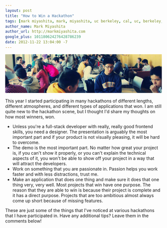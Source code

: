 ```yaml
---
layout: post
title: "How to Win a Hackathon"
tags: [mark miyashita, mark, miyashita, uc berkeley, cal, uc, berkeley, university of california, berkeley, computer science, cs, eecs, electrical engineering, mac, iphone, mac os x, mac hints, binaryage, mac hints from binaryage, hackathons, hackjams, berkeley, facebook hackathon, hackathon]
author_name: Mark Miyashita
author_url: http://markmiyashita.com
google_plus: 101180624276428786239
date: 2012-11-22 13:04:00 -7
---
```


<img src="/public/images/hackathon.jpg" class="img-full-width img-rounded">

This year I started participating in many hackathons of different lengths, different atmospheres, and different types of applications that won. I am still quite new to the hackathon scene, but I thought I'd share my thoughts on how most winners, won.

* Unless you're a full-stack developer with really, really good frontend skills, you need a designer. The presentation is arguably the most important part and if your product is not visually pleasing, it will be hard to overcome.
* The demo is the most important part. No matter how great your project is, if you can't show it properly, or you can't explain the technical aspects of it, you won't be able to show off your project in a way that will attract the developers.
* Work on something that you are passionate in. Passion helps you work faster and with less distractions, trust me.
* Make an application that does one thing and make sure it does that one thing very, very well. Most projects that win have one purpose. The reason that they are able to win is because their project is complete and it has a direct purpose. Projects that are too ambitious almost always come up short because of missing features.

These are just some of the things that I've noticed at various hackathons that I have participated in. Have any additional tips? Leave them in the comments below!